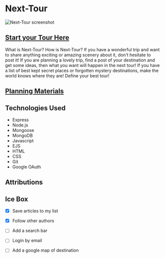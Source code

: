 # Next-Tour

![Next-Tour screenshot]()

## [Start your Tour Here](https://next-tour.fly.dev/)

What is Next-Tour? How is Next-Tour? 
If you have a wonderful trip and want to share anything exciting or amazing scenery about it, don't hesitate to post it!
If you are planning a lovely trip, find a post of your destination and get some ideas, then what you want will happen in the next tour! 
If you have a list of best kept secret places or forgotten mystery destinations, make the world knows where they are!
Define your best tour!

## [Planning Materials](https://trello.com/b/B9tsw0kp/next-tour)

## Technologies Used
* Express
* Node.js
* Mongoose
* MongoDB
* Javascript
* EJS
* HTML
* CSS
* Git
* Google OAuth

## Attributions

## Ice Box
-[x] Save articles to my list
-[x] Follow other authors
-[ ] Add a search bar
-[ ] Login by email
-[ ] Add a google map of destination


